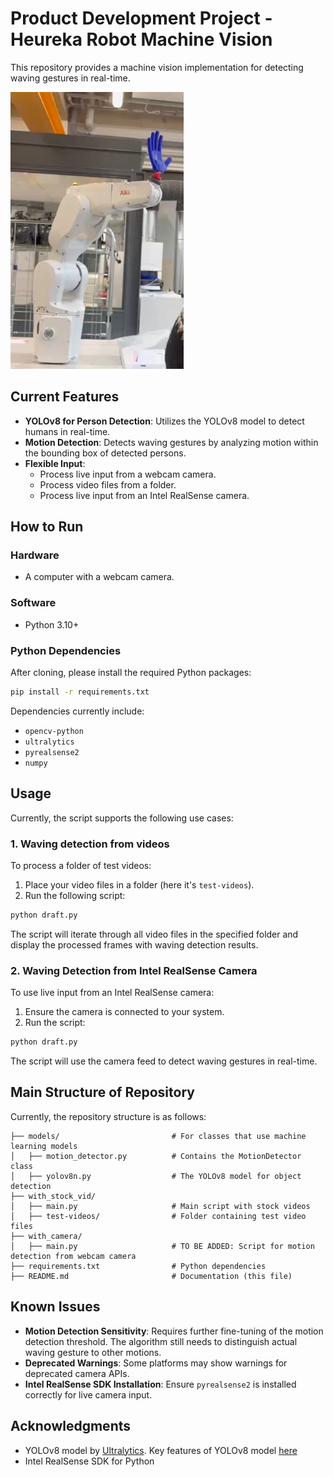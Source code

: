 # Product Development Project - Heureka Robot Machine Vision

This repository provides a machine vision implementation for detecting waving gestures in real-time.

![Our interactive robot with a 3D printed hand](./media/ABB-IRB-robot.png)


## Current Features
- **YOLOv8 for Person Detection**: Utilizes the YOLOv8 model to detect humans in real-time.
- **Motion Detection**: Detects waving gestures by analyzing motion within the bounding box of detected persons.
- **Flexible Input**:
  - Process live input from a webcam camera.
  - Process video files from a folder.
  - Process live input from an Intel RealSense camera.

## How to Run
### Hardware
- A computer with a webcam camera.

### Software
- Python 3.10+

### Python Dependencies
After cloning, please install the required Python packages:
```bash
pip install -r requirements.txt
```
Dependencies currently include:
- `opencv-python`
- `ultralytics`
- `pyrealsense2`
- `numpy`

## Usage
Currently, the script supports the following use cases:

### 1. Waving detection from videos
To process a folder of test videos:
1. Place your video files in a folder (here it's `test-videos`).
2. Run the following script:

```bash
python draft.py
```
The script will iterate through all video files in the specified folder and display the processed frames with waving detection results.

### 2. Waving Detection from Intel RealSense Camera
To use live input from an Intel RealSense camera:
1. Ensure the camera is connected to your system.
2. Run the script:

```bash
python draft.py
```
The script will use the camera feed to detect waving gestures in real-time.

## Main Structure of Repository
Currently, the repository structure is as follows:
```
├── models/                         # For classes that use machine learning models
│   ├── motion_detector.py          # Contains the MotionDetector class
│   ├── yolov8n.py                  # The YOLOv8 model for object detection
├── with_stock_vid/                 
│   ├── main.py                     # Main script with stock videos
│   ├── test-videos/                # Folder containing test video files     
├── with_camera/      
│   ├── main.py                     # TO BE ADDED: Script for motion detection from webcam camera
├── requirements.txt                # Python dependencies
├── README.md                       # Documentation (this file)
```

## Known Issues
- **Motion Detection Sensitivity**: Requires further fine-tuning of the motion detection threshold. The algorithm still needs to distinguish actual waving gesture to other motions.
- **Deprecated Warnings**: Some platforms may show warnings for deprecated camera APIs.
- **Intel RealSense SDK Installation**: Ensure `pyrealsense2` is installed correctly for live camera input.


## Acknowledgments
- YOLOv8 model by [Ultralytics](https://github.com/ultralytics/yolov8). Key features of YOLOv8 model [here](https://docs.ultralytics.com/models/yolov8/#key-features-of-yolov8)
- Intel RealSense SDK for Python



